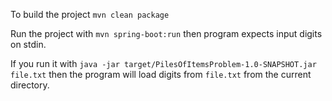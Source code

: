 To build the project `mvn clean package`

Run the project with 
`mvn spring-boot:run` then program expects input digits on stdin.

If you run it with `java -jar target/PilesOfItemsProblem-1.0-SNAPSHOT.jar file.txt` then the program will 
load digits from `file.txt` from the current directory. 
